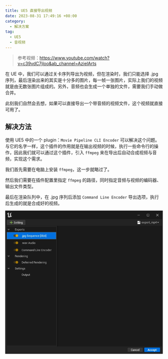 ```yaml
---
title: UE5 直接导出视频
date: 2023-08-31 17:49:16 +08:00
category:
  - 解决方案
tag:
  - UE5
  - 音视频
---
```


> 参考视频：https://www.youtube.com/watch?v=c39vdC7jloo&ab_channel=AzielArts

在 UE 中，我们可以通过关卡序列导出为视频，但在渲染时，我们只能选择 .jpg 序列，最后渲染出来的其实是十分多的图片，每一帧一张图片，实际上我们的视频就是由无数张图片组成的。另外，音频也会生成一个单独的文件，需要我们手动做合并。

此刻我们自然会去想，如果可以直接导出一个带音频的视频文件，这个视频就直接可用了。

## 解决方法

使用 UE5 中的一个 plugin：`Movie Pipeline CLI Encoder` 可以解决这个问题。与它的名字一样，这个插件的作用就是在输出视频的时候，执行一些命令行的操作，因此我们就可以通过这个插件，引入 `ffmpeg` 来在导出后自动合成视频与音频，实现这个需求。

我们首先需要在电脑上安装 `ffmpeg`，这一步就略过了。

然后我们需要在插件配置里指定 `ffmpeg` 的路径，同时指定音频与视频的编码器、输出文件类型。

最后在渲染队列中，在 .jpg 序列后添加 `Command Line Encoder` 导出选项，执行后生成的就是合成好的视频。

![img_v2_8b88e2c1-cd52-4198-a284-9a75dbac7c1g](./img/img_v2_8b88e2c1-cd52-4198-a284-9a75dbac7c1g.jpg)
